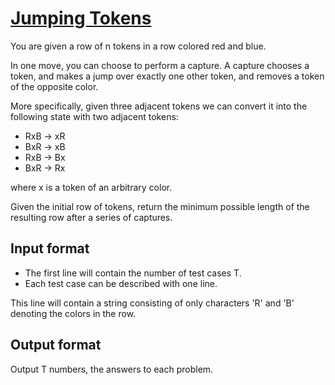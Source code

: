 # [Jumping Tokens][link]

You are given a row of n tokens in a row colored red and blue.

In one move, you can choose to perform a capture. A capture chooses a token, and makes a jump over exactly one other token, and removes a token of the opposite color.

More specifically, given three adjacent tokens we can convert it into the following state with two adjacent tokens:

- RxB -> xR
- BxR -> xB
- RxB -> Bx
- BxR -> Rx

where x is a token of an arbitrary color.

Given the initial row of tokens, return the minimum possible length of the resulting row after a series of captures.

## Input format

- The first line will contain the number of test cases T.
- Each test case can be described with one line.

This line will contain a string consisting of only characters 'R' and 'B' denoting the colors in the row.

## Output format

Output T numbers, the answers to each problem.

[link]: https://www.hackerearth.com/practice/basic-programming/implementation/basics-of-implementation/practice-problems/algorithm/jumping-tokens/
